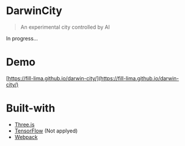 # DarwinCity

> An experimental city controlled by AI

In progress...

# Demo

[https://fill-lima.github.io/darwin-city/](https://fill-lima.github.io/darwin-city/)

# Built-with
- [Three.js](https://threejs.org/)
- [TensorFlow](https://www.tensorflow.org/js) (Not applyed)
- [Webpack](https://webpack.js.org/)
